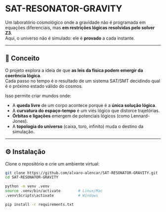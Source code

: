 # SAT-RESONATOR-GRAVITY

Um laboratório cosmológico onde a gravidade não é programada em equações diferenciais, mas **em restrições lógicas resolvidas pelo solver Z3**.  
Aqui, o universo não é simulado: ele é **provado** a cada instante.

---

## 🌌 Conceito

O projeto explora a ideia de que **as leis da física podem emergir da coerência lógica**.  
Cada passo no tempo é o resultado de um sistema SAT/SMT decidindo qual é o próximo estado válido do cosmos.  

Isso permite criar mundos onde:

- A **queda livre** de um corpo acontece porque é a **única solução lógica**.  
- A **curvatura do espaço-tempo** é um viés lógico que distorce trajetórias.  
- **Órbitas e ligações** emergem de potenciais lógicos (como Lennard-Jones).  
- A **topologia do universo** (caixa, toro, infinito) muda o destino da simulação.  

---

## ⚙️ Instalação

Clone o repositório e crie um ambiente virtual:

```bash
git clone https://github.com/alvaro-alencar/SAT-RESONATOR-GRAVITY.git
cd SAT-RESONATOR-GRAVITY

python -m venv .venv
source .venv/bin/activate        # Linux/Mac
.venv\Scripts\activate           # Windows

pip install -r requirements.txt